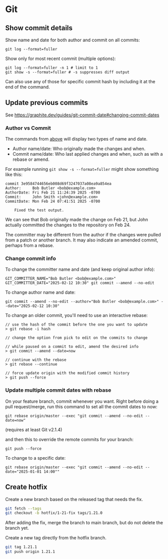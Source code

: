 # Git

## Show commit details

Show name and date for both author and commit on all commits:

`git log --format=fuller`

Show only for most recent commit (multiple options):

```shell
git log --format=fuller -n 1 # limit to 1
git show -s --format=fuller # -s suppresses diff output
```

Can also use any of those for specific commit hash by including it at the end of the command.

## Update previous commits

See <https://graphite.dev/guides/git-commit-date#changing-commit-dates>

### Author vs Commit

The commands from [above](#show-commit-details) will display two types of name and date.

- Author name/date: Who originally made the changes and when.
- Commit name/date: Who last applied changes and when, such as with a rebase or amend.

For example running `git show -s --format=fuller` might show something like this:

```console
commit 3e9584744656eb008d69f3247037a08ea9a854ea
Author:     Bob Butler <bob@example.com>
AuthorDate: Fri Feb 21 11:24:39 2025 -0700
Commit:     John Smith <john@example.com>
CommitDate: Mon Feb 24 07:41:51 2025 -0700

    Fixed the test output.
```

We can see that Bob originally made the change on Feb 21, but John actually committed the changes to the repository on Feb 24.

The committer may be different from the author if the changes were pulled from a patch or another branch. It may also indicate an amended commit, perhaps from a rebase.

### Change commit info

To change the committer name and date (and keep original author info):

`GIT_COMMITTER_NAME="Bob Butler <bob@example.com>" GIT_COMMITTER_DATE="2025-02-12 10:30" git commit --amend --no-edit`

To change author name and date:

`git commit --amend --no-edit --author="Bob Butler <bob@example.com>" --date="2025-02-12 10:30"`

To change an older commit, you'll need to use an interactive rebase:

```console
// use the hash of the commit before the one you want to update
> git rebase -i hash

// change the option from pick to edit on the commits to change

// while paused on a commit to edit, amend the desired info
> git commit --amend --date=now

// continue with the rebase
> git rebase --continue

// force update origin with the modified commit history
> git push --force
```

### Update multiple commit dates with rebase

On your feature branch, commit whenever you want. Right before doing a pull request/merge, run this command to set all the commit dates to now:

`git rebase origin/master --exec "git commit --amend --no-edit --date=now"`

(requires at least Git v2.1.4)

and then this to override the remote commits for your branch:

`git push --force`

To change to a specific date:

`git rebase origin/master --exec "git commit --amend --no-edit --date="2025-01-01 14:00""`

## Create hotfix

Create a new branch based on the released tag that needs the fix.

```bash
git fetch --tags
git checkout -b hotfix/1-21-fix tags/1.21.0
```

After adding the fix, merge the branch to main branch, but do not delete the branch yet.

Create a new tag directly from the hotfix branch.

```bash
git tag 1.21.1
git push origin 1.21.1
```
